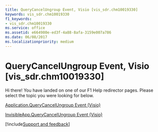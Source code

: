 ```yaml
---
title: QueryCancelUngroup Event, Visio [vis_sdr.chm10019330]
keywords: vis_sdr.chm10019330
f1_keywords:
- vis_sdr.chm10019330
ms.service: office
ms.assetid: e664980e-ed3f-4a88-8afa-3159e007a786
ms.date: 06/08/2017
ms.localizationpriority: medium
---
```



# QueryCancelUngroup Event, Visio [vis_sdr.chm10019330]

Hi there! You have landed on one of our F1 Help redirector pages. Please select the topic you were looking for below.

[Application.QueryCancelUngroup Event (Visio)](https://msdn.microsoft.com/library/67d3b9e1-c2f3-20ba-0bb5-3ab2dc8f1564%28Office.15%29.aspx)

[InvisibleApp.QueryCancelUngroup Event (Visio)](https://msdn.microsoft.com/library/b1b24d82-86a5-6417-ba29-78f67addf206%28Office.15%29.aspx)

[!include[Support and feedback](~/includes/feedback-boilerplate.md)]
